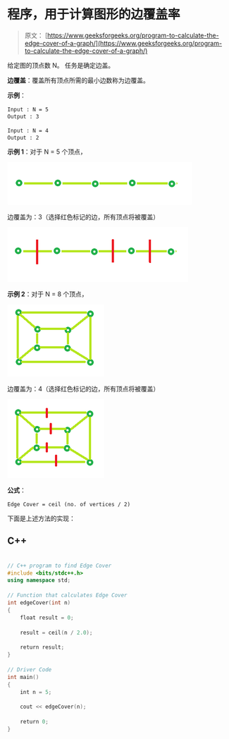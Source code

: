 # 程序，用于计算图形的边覆盖率

> 原文： [https://www.geeksforgeeks.org/program-to-calculate-the-edge-cover-of-a-graph/](https://www.geeksforgeeks.org/program-to-calculate-the-edge-cover-of-a-graph/)

给定图的顶点数 N。 任务是确定边盖。

**边覆盖**：覆盖所有顶点所需的最小边数称为边覆盖。

**示例**：

```
Input : N = 5
Output : 3

Input : N = 4
Output : 2

```

**示例 1**：对于 N = 5 个顶点，

![](img/41fcfa7d1b208d11a0deb6a893ad0599.png)

边覆盖为：3（选择红色标记的边，所有顶点将被覆盖）

![](img/c0aa0a293716b998a60b5adddc1f14c3.png)

**示例 2**：对于 N = 8 个顶点，

![](img/8a1f62204fc8eb5cbddfe454b3330719.png)

边覆盖为：4（选择红色标记的边，所有顶点将被覆盖）

![](img/7b76e855860e79d7073da80d196b3b3b.png)

**公式**：

```
Edge Cover = ceil (no. of vertices / 2)

```

下面是上述方法的实现：

## C++

```cpp

// C++ program to find Edge Cover 
#include <bits/stdc++.h> 
using namespace std; 

// Function that calculates Edge Cover 
int edgeCover(int n) 
{ 
    float result = 0; 

    result = ceil(n / 2.0); 

    return result; 
} 

// Driver Code 
int main() 
{ 
    int n = 5; 

    cout << edgeCover(n); 

    return 0; 
} 

```